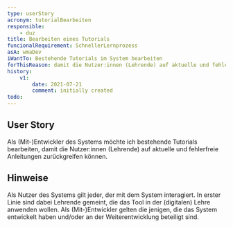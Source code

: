 ```yaml
---
type: userStory
acronym: tutorialBearbeiten
responsible:
	- duz
title: Bearbeiten eines Tutorials
funcionalRequirement: SchnellerLernprozess
asA: wmaDev
iWantTo: Bestehende Tutorials im System bearbeiten
forThisReason: damit die Nutzer:innen (Lehrende) auf aktuelle und fehlerfreie Anleitungen zurückgreifen können
history:
	v1:
		date: 2021-07-21
		comment: initially created
todo:
---
```


## User Story
Als (Mit-)Entwickler des Systems möchte ich bestehende Tutorials bearbeiten, damit die Nutzer:innen (Lehrende) auf aktuelle und fehlerfreie Anleitungen zurückgreifen können.

## Hinweise
Als Nutzer des Systems gilt jeder, der mit dem System interagiert. In erster Linie sind dabei Lehrende gemeint, die das Tool in der (digitalen) Lehre anwenden wollen.
Als (Mit-)Entwickler gelten die jenigen, die das System entwickelt haben und/oder an der Weiterentwicklung beteiligt sind.
